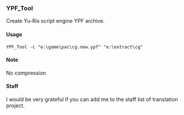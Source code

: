### YPF_Tool

Create Yu-Ris script engine YPF archive.

#### Usage

```
YPF_Tool -c "e:\game\pac\cg.new.ypf" "e:\extract\cg"
```

#### Note

No compression

#### Staff

I would be very grateful if you can add me to the staff list of translation project.
